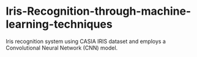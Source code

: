 # Iris-Recognition-through-machine-learning-techniques
Iris recognition system using CASIA IRIS dataset and employs a Convolutional Neural Network (CNN) model.
